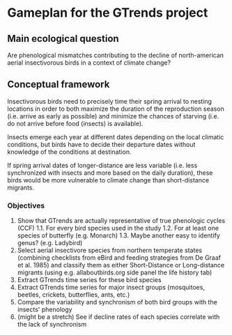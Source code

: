 # Gameplan for the GTrends project

## Main ecological question 
Are phenological mismatches contributing to the decline of north-american aerial insectivorous birds in a context of climate change?

## Conceptual framework
Insectivorous birds need to precisely time their spring arrival to nesting locations
in order to both maximize the duration of the reproduction season (i.e. arrive as early as possible)
and minimize the chances of starving (i.e. do not arrive before food (insects) is available).

Insects emerge each year at different dates depending on the local climatic conditions, but birds
have to decide their departure dates without knowledge of the conditions at destination.

If spring arrival dates of longer-distance are less variable (i.e. less synchronized with insects and more based on the daily duration),
these birds would be more vulnerable to climate change than short-distance migrants.

### Objectives
1. Show that GTrends are actually representative of true phenologic cycles (CCF)
    1.1. For every bird species used in the study
    1.2. For at least one species of butterfly (e.g. Monarch)
    1.3. Maybe another easy to identify genus? (e.g. Ladybird)
2. Select aerial insectivore species from northern temperate states (combining checklists from eBird and feeding strategies from De Graaf et al. 1985) and classify them as either Short-Distance or Long-distance migrants (using e.g. allaboutbirds.org side panel the life history tab)
2. Extract GTrends time series for these bird species
3. Extract GTrends time series for major insect groups (mosquitoes, beetles, crickets, butterflies, ants, etc.)
4. Compare the variability and synchronism of both bird groups with the insects' phenology
5. (might be a stretch) See if decline rates of each species correlate with the lack of synchronism
